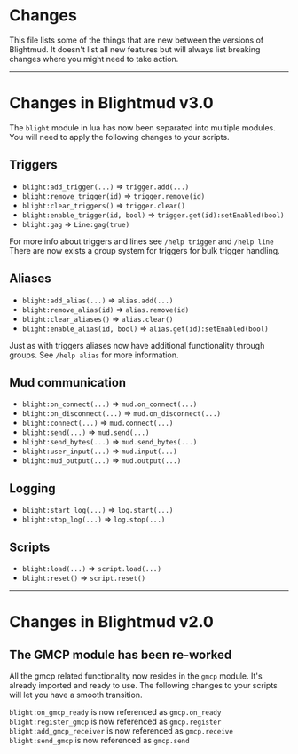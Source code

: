 # Changes

This file lists some of the things that are new between the versions of
Blightmud. It doesn't list all new features but will always list breaking
changes where you might need to take action.

---
# Changes in Blightmud v3.0
The `blight` module in lua has now been separated into multiple modules. You
will need to apply the following changes to your scripts.

## Triggers

- `blight:add_trigger(...)` => `trigger.add(...)`
- `blight:remove_trigger(id)` => `trigger.remove(id)`
- `blight:clear_triggers()` => `trigger.clear()`
- `blight:enable_trigger(id, bool)` => `trigger.get(id):setEnabled(bool)`
- `blight:gag` => `Line:gag(true)`

For more info about triggers and lines see `/help trigger` and `/help line`
There are now exists a group system for triggers for bulk trigger handling.

## Aliases

- `blight:add_alias(...)` => `alias.add(...)`
- `blight:remove_alias(id)` => `alias.remove(id)`
- `blight:clear_aliases()` => `alias.clear()`
- `blight:enable_alias(id, bool)` => `alias.get(id):setEnabled(bool)`

Just as with triggers aliases now have additional functionality through groups.
See `/help alias` for more information.

## Mud communication
- `blight:on_connect(...)` => `mud.on_connect(...)`
- `blight:on_disconnect(...)` => `mud.on_disconnect(...)`
- `blight:connect(...)` => `mud.connect(...)`
- `blight:send(...)` => `mud.send(...)`
- `blight:send_bytes(...)` => `mud.send_bytes(...)`
- `blight:user_input(...)` => `mud.input(...)`
- `blight:mud_output(...)` => `mud.output(...)`

## Logging
- `blight:start_log(...)` => `log.start(...)`
- `blight:stop_log(...)` => `log.stop(...)`

## Scripts
- `blight:load(...)` => `script.load(...)`
- `blight:reset()` => `script.reset()`

---
# Changes in Blightmud v2.0

## The GMCP module has been re-worked
All the gmcp related functionality now resides in the `gmcp` module.
It's already imported and ready to use. The following changes to your scripts will let you have a smooth transition.

`blight:on_gmcp_ready` is now referenced as `gmcp.on_ready`
`blight:register_gmcp` is now referenced as `gmcp.register`
`blight:add_gmcp_receiver` is now referenced as `gmcp.receive`
`blight:send_gmcp` is now referenced as `gmcp.send`
